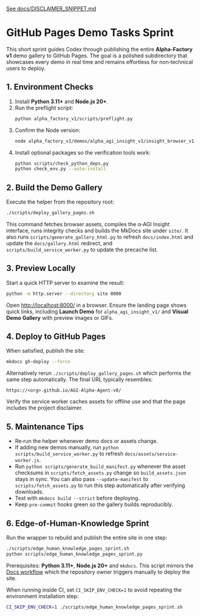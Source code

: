 [See docs/DISCLAIMER_SNIPPET.md](DISCLAIMER_SNIPPET.md)

# GitHub Pages Demo Tasks Sprint

This short sprint guides Codex through publishing the entire **Alpha‑Factory v1** demo gallery to GitHub Pages. The goal is a polished subdirectory that showcases every demo in real time and remains effortless for non‑technical users to deploy.

## 1. Environment Checks
1. Install **Python 3.11+** and **Node.js 20+**.
2. Run the preflight script:
   ```bash
   python alpha_factory_v1/scripts/preflight.py
   ```
3. Confirm the Node version:
   ```bash
   node alpha_factory_v1/demos/alpha_agi_insight_v1/insight_browser_v1/build/version_check.js
   ```
4. Install optional packages so the verification tools work:
   ```bash
   python scripts/check_python_deps.py
   python check_env.py --auto-install
   ```

## 2. Build the Demo Gallery
Execute the helper from the repository root:
```bash
./scripts/deploy_gallery_pages.sh
```
This command fetches browser assets, compiles the α‑AGI Insight interface, runs
integrity checks and builds the MkDocs site under `site/`. It also runs
`scripts/generate_gallery_html.py` to refresh `docs/index.html` and
update the `docs/gallery.html` redirect, and
`scripts/build_service_worker.py` to update the precache list.



## 3. Preview Locally
Start a quick HTTP server to examine the result:
```bash
python -m http.server --directory site 8000
```
Open <http://localhost:8000/> in a browser. Ensure the landing page shows quick links, including **Launch Demo** for `alpha_agi_insight_v1/` and **Visual Demo Gallery** with preview images or GIFs.

## 4. Deploy to GitHub Pages
When satisfied, publish the site:
```bash
mkdocs gh-deploy --force
```
Alternatively rerun `./scripts/deploy_gallery_pages.sh` which performs the same step automatically. The final URL typically resembles:
```
https://<org>.github.io/AGI-Alpha-Agent-v0/
```
Verify the service worker caches assets for offline use and that the page includes the project disclaimer.

## 5. Maintenance Tips
- Re‑run the helper whenever demo docs or assets change.
- If adding new demos manually, run `python scripts/build_service_worker.py` to
  refresh `docs/assets/service-worker.js`.
- Run `python scripts/generate_build_manifest.py` whenever the asset checksums in
  `scripts/fetch_assets.py` change so `build_assets.json` stays in sync. You can
  also pass `--update-manifest` to `scripts/fetch_assets.py` to run this step
  automatically after verifying downloads.
- Test with `mkdocs build --strict` before deploying.
- Keep `pre-commit` hooks green so the gallery builds reproducibly.

## 6. Edge-of-Human-Knowledge Sprint
Run the wrapper to rebuild and publish the entire site in one step:

```bash
./scripts/edge_human_knowledge_pages_sprint.sh
python scripts/edge_human_knowledge_pages_sprint.py
```

Prerequisites: **Python 3.11+**, **Node.js 20+** and `mkdocs`. This script mirrors the [Docs workflow](../.github/workflows/docs.yml) which the repository owner triggers manually to deploy the site.

When running inside CI, set `CI_SKIP_ENV_CHECK=1` to avoid repeating the environment installation step:

```bash
CI_SKIP_ENV_CHECK=1 ./scripts/edge_human_knowledge_pages_sprint.sh
```
